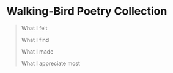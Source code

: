 # Walking-Bird Poetry Collection

> What I felt
>
> What I find
>
> What I made
>
> What I appreciate most

